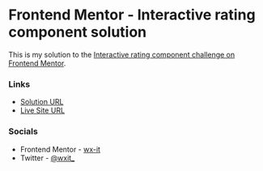 # Frontend Mentor - Interactive rating component solution

This is my solution to the [Interactive rating component challenge on Frontend Mentor](https://www.frontendmentor.io/challenges/interactive-rating-component-koxpeBUmI).

### Links

- [Solution URL](https://github.com/wx-it/frontendmentor/tree/main/interactive-rating-component-main)
- [Live Site URL](https://interactive-component-main.netlify.app)

### Socials

- Frontend Mentor - [wx-it](https://www.frontendmentor.io/profile/wx-it)
- Twitter - [@wxit\_](https://twitter.com/wxit_)
